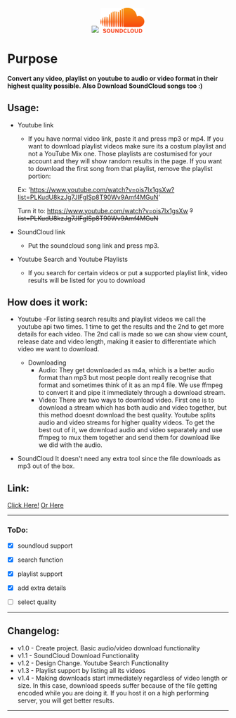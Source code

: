 <p align="middle">
  <img src="https://cdn.mos.cms.futurecdn.net/SytNGv3ZxAVCkvcspmbbvh.jpg" width="100"/>
  <img src="./public/logos/sc.png" width="100" /> 
</p>

# Purpose

**Convert any video, playlist on youtube to audio or video format in their highest quality possible. Also Download SoundCloud songs too :)**

## Usage:
- Youtube link
    - If you have normal video link, paste it and press mp3 or mp4. If you want to download playlist videos make sure its a costum playlist and not a YouTube Mix one. Those playlists are costumised for your account and they will show random results in the page. 
    If you want to download the first song from that playlist, remove the playlist portion:
    
    Ex:      'https://www.youtube.com/watch?v=ois7lx1gsXw?list=PLKudU8kzJg7JIFglSp8T90Wv9Amf4MGuN'
    
    Turn it to: https://www.youtube.com/watch?v=ois7lx1gsXw ~~?list=PLKudU8kzJg7JIFglSp8T90Wv9Amf4MGuN~~
- SoundCloud link
    - Put the soundcloud song link and press mp3.
- Youtube Search and Youtube Playlists
    - If you search for certain videos or put a supported playlist link, video results will be listed for you to download

## How does it work:
- Youtube
    -For listing search results and playlist videos we call the youtube api two times. 1 time to get the results and the 2nd to get more details for each video. The 2nd call is made so we can show view count, release date and video length, making it easier to differentiate which video we want to download.
  
    - Downloading
        - Audio: They get downloaded as m4a, which is a better audio format than mp3 but most people dont really recognise that format and sometimes think of it as an mp4 file. We use ffmpeg to convert it and pipe it immediately through a download stream.
        - Video: There are two ways to download video. First one is to download a stream which has both audio and video together, but this method doesnt download the best quality. Youtube splits audio and video streams for higher quality videos. To get the best out of it, we download audio and video separately and use ffmpeg to mux them together and send them for download like we did with the audio.
  
- SoundCloud
  It doesn't need any extra tool since the file downloads as mp3 out of the box.

## Link:
[Click Here!](http://denisytdl.herokuapp.com/) [Or Here](http://ytdl.deniscerri.repl.co/)

---
### ToDo:
- [x] soundloud support
- [x] search function
- [x] playlist support
- [x] add extra details
- [ ] select quality



---
## Changelog:
- v1.0 - Create project. Basic audio/video download functionality
- v1.1 - SoundCloud Download Functionality
- v1.2 - Design Change. Youtube Search Functionality 
- v1.3 - Playlist support by listing all its videos
- v1.4 - Making downloads start immediately regardless of video length or size. In this case, download speeds suffer because of the file getting encoded while you are doing it. If you host it on a high performing server, you will get better results.
---

